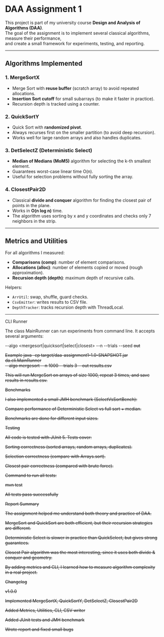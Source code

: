 # DAA Assignment 1

This project is part of my university course **Design and Analysis of Algorithms (DAA)**.  
The goal of the assignment is to implement several classical algorithms, measure their performance,  
and create a small framework for experiments, testing, and reporting.  

---

## Algorithms Implemented

### 1. MergeSortX
- Merge Sort with **reuse buffer** (scratch array) to avoid repeated allocations.  
- **Insertion Sort cutoff** for small subarrays (to make it faster in practice).  
- Recursion depth is tracked using a counter.  

### 2. QuickSortY
- Quick Sort with **randomized pivot**.  
- Always recurses first on the smaller partition (to avoid deep recursion).  
- Works well for large random arrays and also handles duplicates.  

### 3. DetSelectZ (Deterministic Select)
- **Median of Medians (MoM5)** algorithm for selecting the k-th smallest element.  
- Guarantees worst-case linear time O(n).  
- Useful for selection problems without fully sorting the array.  

### 4. ClosestPair2D
- Classical **divide and conquer** algorithm for finding the closest pair of points in the plane.  
- Works in **O(n log n)** time.  
- The algorithm uses sorting by x and y coordinates and checks only 7 neighbors in the strip.  

---

## Metrics and Utilities

For all algorithms I measured:
- **Comparisons (comp)**: number of element comparisons.  
- **Allocations (alloc)**: number of elements copied or moved (rough approximation).  
- **Recursion depth (depth)**: maximum depth of recursive calls.  

Helpers:
- `ArrUtil`: swap, shuffle, guard checks.  
- `CsvEmitter`: writes results to CSV file.  
- `DepthTracker`: tracks recursion depth with ThreadLocal.  

---

CLI Runner

The class MainRunner can run experiments from command line.
It accepts several arguments:

--algo <mergesort|quicksort|select|closest>
--n <size>
--trials <t>
--seed <s>
out <file>

Example
java -cp target/daa-assignment1-1.0-SNAPSHOT.jar da.cli.MainRunner \
  --algo mergesort --n 1000 --trials 3 --out results.csv


This will run MergeSort on arrays of size 1000, repeat 3 times, and save results in results.csv.

Benchmarks

I also implemented a small JMH benchmark (SelectVsSortBench):

Compare performance of Deterministic Select vs full sort + median.

Benchmarks are done for different input sizes.

Testing

All code is tested with JUnit 5.
Tests cover:

Sorting correctness (sorted arrays, random arrays, duplicates).

Selection correctness (compare with Arrays.sort).

Closest pair correctness (compared with brute force).

Command to run all tests:

mvn test


All tests pass successfully 

Report Summary

The assignment helped me understand both theory and practice of DAA.

MergeSort and QuickSort are both efficient, but their recursion strategies are different.

Deterministic Select is slower in practice than QuickSelect, but gives strong guarantees.

Closest Pair algorithm was the most interesting, since it uses both divide & conquer and geometry.

By adding metrics and CLI, I learned how to measure algorithm complexity in a real project.

Changelog

v1.0.0

Implemented MergeSortX, QuickSortY, DetSelectZ, ClosestPair2D

Added Metrics, Utilities, CLI, CSV writer

Added JUnit tests and JMH benchmark

Wrote report and fixed small bugs
